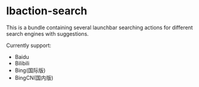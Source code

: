 # lbaction-search

This is a bundle containing several launchbar searching actions for different search engines with suggestions.

Currently support:

- Baidu
- Bilibili
- Bing(国际版)
- BingCN(国内版)
